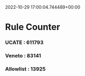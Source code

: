 2022-10-29 17:00:04.744489+00:00
# Rule Counter 
 ### UCATE : 611793

 ### Veneto : 83141

 ### Allowlist : 13925